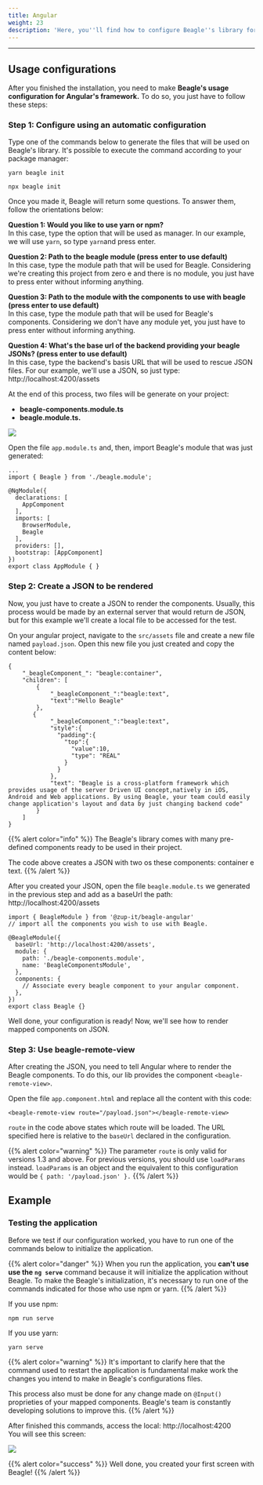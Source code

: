 ```yaml
---
title: Angular
weight: 23
description: 'Here, you''ll find how to configure Beagle''s library for Angular.'
---
```


---

## **Usage configurations** 

After you finished the installation, you need to make **Beagle's usage configuration for Angular's framework.** To do so, you just have to follow these steps:

### **Step 1: Configure using an automatic configuration**

Type one of the commands below to generate the files that will be used on Beagle's library. It's possible to execute the command according to your package manager: 

```text
yarn beagle init
```

```text
npx beagle init
```

Once you made it, Beagle will return some questions. To answer them, follow the orientations below: 

**Question 1: Would you like to use yarn or npm?**   
In this case, type the option that will be used as manager. In our example, we will use `yarn`, so type `yarn`and press enter. 

**Question 2: Path to the beagle module \(press enter to use default\)**   
In this case, type the module path that will be used for Beagle. Considering we're creating this project from zero e and there is no module, you just have to press enter without informing anything. 

**Question 3: Path to the module with the components to use with beagle \(press enter to use default\)**  
In this case, type the module path that will be used for Beagle's components. Considering we don't have any module yet, you just have to press enter without informing anything. 

**Question 4:  What's the base url of the backend providing your beagle JSONs? \(press enter to use default\)**  
In this case, type the backend's basis URL that will be used to rescue JSON files. For our example, we'll use a JSON, so just type: http://localhost:4200/assets

At the end of this process, two files will be generate on your project: 

* **beagle-components.module.ts**
* **beagle.module.ts.**

![](/docs-beagle/image%20%2815%29.png)

Open the file `app.module.ts` and, then, import Beagle's module that was just generated:

```text
...
import { Beagle } from './beagle.module';

@NgModule({
  declarations: [
    AppComponent
  ],
  imports: [
    BrowserModule,
    Beagle
  ],
  providers: [],
  bootstrap: [AppComponent]
})
export class AppModule { }
```

### Step 2: Create a JSON to be rendered

Now, you just have to create a JSON to render the components. Usually, this process would be made by an external server that would return de JSON, but for this example we'll create a local file to be accessed for the test.  

On your angular project, navigate to the `src/assets` file and create a new file named `payload.json`. Open this new file you just created and copy the content below:

```text
{
    "_beagleComponent_": "beagle:container",
    "children": [
        {
            "_beagleComponent_":"beagle:text",
            "text":"Hello Beagle"
        },
       {
            "_beagleComponent_":"beagle:text",
            "style":{
              "padding":{
                "top":{
                  "value":10,
                  "type": "REAL"
                }
              }
            },
            "text": "Beagle is a cross-platform framework which provides usage of the server Driven UI concept,natively in iOS, Android and Web applications. By using Beagle, your team could easily change application's layout and data by just changing backend code"
        }
    ]
}
```

{{% alert color="info" %}}
The Beagle's library comes with many pre-defined components ready to be used in their project. 

The code above creates a JSON with two os these components: container e text.
{{% /alert %}}

After you created your JSON, open the file `beagle.module.ts` we generated in the previous step and add as a baseUrl the path: http://localhost:4200/assets

```text
import { BeagleModule } from '@zup-it/beagle-angular'
// import all the components you wish to use with Beagle.

@BeagleModule({
  baseUrl: 'http://localhost:4200/assets',
  module: {
    path: './beagle-components.module',
    name: 'BeagleComponentsModule',
  },
  components: {
    // Associate every beagle component to your angular component.
  },
})
export class Beagle {}
```

Well done, your configuration is ready! Now, we'll see how to render mapped components on JSON.

### Step 3: Use beagle-remote-view

After creating the JSON, you need to tell Angular where to render the Beagle components. To do this, our lib provides the component `<beagle-remote-view>`.

Open the file `app.component.html` and replace all the content with this code:

```text
<beagle-remote-view route="/payload.json"></beagle-remote-view>
```

`route` in the code above states which route will be loaded. The URL specified here is relative to the `baseUrl` declared in the configuration.

{{% alert color="warning" %}}
The parameter `route` is only valid for versions 1.3 and above. For previous versions, you should use `loadParams` instead. `loadParams` is an object and the equivalent to this configuration would be `{ path: '/payload.json' }.`
{{% /alert %}}

## Example  

### Testing the application

Before we test if our configuration worked, you have to run one of the commands below to initialize the application. 

{{% alert color="danger" %}}
When you run the application, you **can't use** **use the `ng serve`** command because it will initialize the application without Beagle. To make the Beagle's initialization, it's necessary to run one of the commands indicated for those who use npm or yarn. 
{{% /alert %}}

If you use npm:

```text
npm run serve
```

If you use yarn: 

```text
yarn serve
```

{{% alert color="warning" %}}
It's important to clarify here that the command used to restart the application is fundamental make work the changes you intend to make in Beagle's configurations files.

This process also must be done for any change made on `@Input()` proprieties of your mapped components. Beagle's team is constantly developing solutions to improve this.
{{% /alert %}}

After finished this commands, access the local: http://localhost:4200  
You will see this screen:

![](/docs-beagle/image%20%2896%29.png)



{{% alert color="success" %}}
Well done, you created your first screen with Beagle!
{{% /alert %}}
